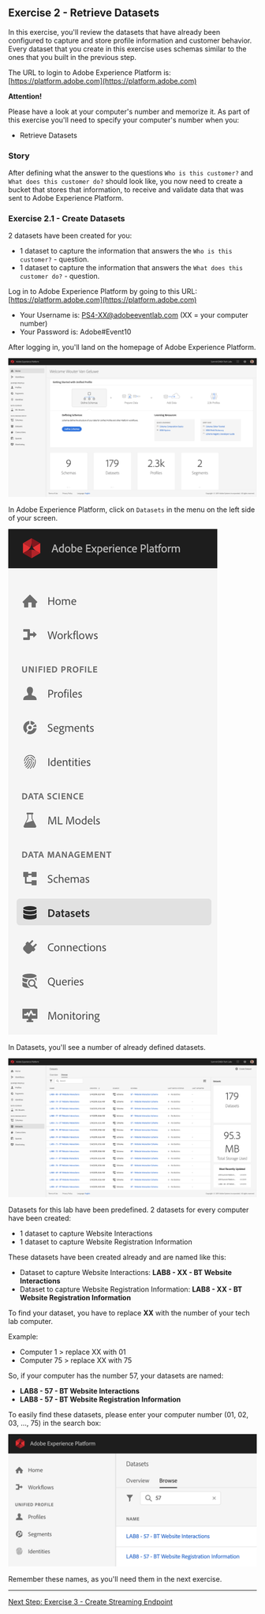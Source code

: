 ## Exercise 2 - Retrieve Datasets

In this exercise, you'll review the datasets that have already been configured to capture and store profile information and customer behavior. Every dataset that you create in this exercise uses schemas similar to the ones that you built in the previous step.

The URL to login to Adobe Experience Platform is: [https://platform.adobe.com](https://platform.adobe.com)

**Attention!**

Please have a look at your computer's number and memorize it. As part of this exercise you'll need to specify your computer's number when you:

  * Retrieve Datasets

 
### Story

After defining what the answer to the questions ```Who is this customer?``` and ```What does this customer do?``` should look like, you now need to create a bucket that stores that information, to receive and validate data that was sent to Adobe Experience Platform.

### Exercise 2.1 - Create Datasets

2 datasets have been created for you:

  * 1 dataset to capture the information that answers the ```Who is this customer?``` - question.
  * 1 dataset to capture the information that answers the ```What does this customer do?``` - question.

Log in to Adobe Experience Platform by going to this URL: [https://platform.adobe.com](https://platform.adobe.com)

  * Your Username is: PS4-XX@adobeeventlab.com (XX = your computer number)
  * Your Password is: Adobe#Event10

After logging in, you'll land on the homepage of Adobe Experience Platform.

![Data Ingestion](./images/home.png)

In Adobe Experience Platform, click on ```Datasets``` in the menu on the left side of your screen.

![Data Ingestion](./images/menudatasets.png)

In Datasets, you'll see a number of already defined datasets. 

![Data Ingestion](./images/datasets.png)

Datasets for this lab have been predefined. 2 datasets for every computer have been created:

  * 1 dataset to capture Website Interactions
  * 1 dataset to capture Website Registration Information 

These datasets have been created already and are named like this:

  * Dataset to capture Website Interactions: **LAB8 - XX - BT Website Interactions**
  * Dataset to capture Website Registration Information: **LAB8 - XX - BT Website Registration Information**

To find your dataset, you have to replace **XX** with the number of your tech lab computer.

Example:
  * Computer 1 > replace XX with 01
  * Computer 75 > replace XX with 75

So, if your computer has the number 57, your datasets are named:

  * **LAB8 - 57 - BT Website Interactions**
  * **LAB8 - 57 - BT Website Registration Information**

To easily find these datasets, please enter your computer number (01, 02, 03, ..., 75) in the search box:

![Data Ingestion](./images/searchbox.png)

Remember these names, as you'll need them in the next exercise.

---

[Next Step: Exercise 3 - Create Streaming Endpoint](./ex3.md)